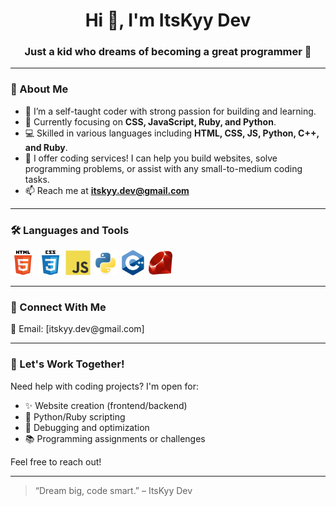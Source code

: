 <h1 align="center">Hi 👋, I'm ItsKyy Dev</h1>
<h3 align="center">Just a kid who dreams of becoming a great programmer 🚀</h3>

---

### 🌟 About Me

- 🔭 I’m a self-taught coder with strong passion for building and learning.
- 🌱 Currently focusing on **CSS, JavaScript, Ruby, and Python**.
- 💻 Skilled in various languages including **HTML, CSS, JS, Python, C++, and Ruby**.
- 💼 I offer coding services! I can help you build websites, solve programming problems, or assist with any small-to-medium coding tasks.
- 📫 Reach me at **itskyy.dev@gmail.com**

---

### 🛠️ Languages and Tools

<p align="left">
  <img src="https://raw.githubusercontent.com/devicons/devicon/master/icons/html5/html5-original-wordmark.svg" alt="html5" width="40" height="40"/>
  <img src="https://raw.githubusercontent.com/devicons/devicon/master/icons/css3/css3-original-wordmark.svg" alt="css3" width="40" height="40"/>
  <img src="https://raw.githubusercontent.com/devicons/devicon/master/icons/javascript/javascript-original.svg" alt="javascript" width="40" height="40"/>
  <img src="https://raw.githubusercontent.com/devicons/devicon/master/icons/python/python-original.svg" alt="python" width="40" height="40"/>
  <img src="https://raw.githubusercontent.com/devicons/devicon/master/icons/cplusplus/cplusplus-original.svg" alt="cplusplus" width="40" height="40"/>
  <img src="https://raw.githubusercontent.com/devicons/devicon/master/icons/ruby/ruby-original.svg" alt="ruby" width="40" height="40"/>
</p>

---


### 🤝 Connect With Me

<p align="left">
  📧 Email: [itskyy.dev@gmail.com]  
</p>

---

### 🧠 Let's Work Together!

Need help with coding projects? I'm open for:

- ✨ Website creation (frontend/backend)
- 🐍 Python/Ruby scripting
- 🔧 Debugging and optimization
- 📚 Programming assignments or challenges

Feel free to reach out!

---

> “Dream big, code smart.” – ItsKyy Dev
